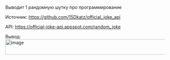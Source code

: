 Выводит 1 рандомную шутку про программирование

Источник: https://github.com/15Dkatz/official_joke_api

API: https://official-joke-api.appspot.com/random_joke

Вывод:
<img width="517" height="49" alt="image" src="https://github.com/user-attachments/assets/6bfe7a04-0f65-4b80-a1d7-0994b2899443" />


